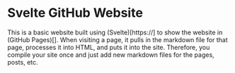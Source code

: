# Svelte GitHub Website

This is a basic website built using (Svelte)[https://] to show the website
in (GitHub Pages)[]. When visiting a page, it pulls in the markdown file
for that page, processes it into HTML, and puts it into the site. Therefore, you
compile your site once and just add new markdown files for the pages, posts, etc.


